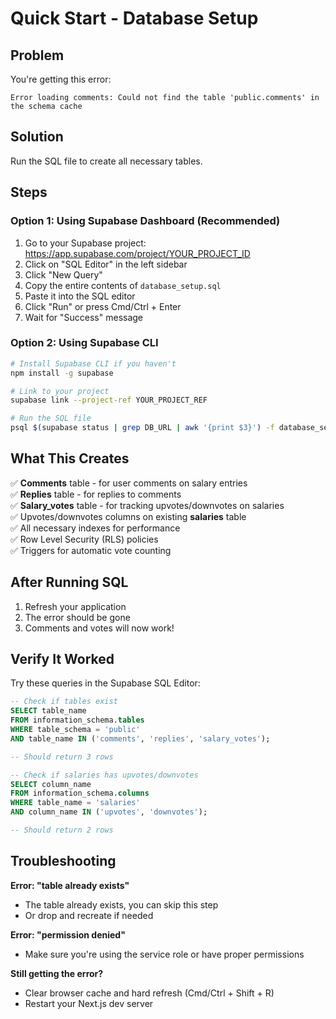 # Quick Start - Database Setup

## Problem

You're getting this error:

```
Error loading comments: Could not find the table 'public.comments' in the schema cache
```

## Solution

Run the SQL file to create all necessary tables.

## Steps

### Option 1: Using Supabase Dashboard (Recommended)

1. Go to your Supabase project: https://app.supabase.com/project/YOUR_PROJECT_ID
2. Click on "SQL Editor" in the left sidebar
3. Click "New Query"
4. Copy the entire contents of `database_setup.sql`
5. Paste it into the SQL editor
6. Click "Run" or press Cmd/Ctrl + Enter
7. Wait for "Success" message

### Option 2: Using Supabase CLI

```bash
# Install Supabase CLI if you haven't
npm install -g supabase

# Link to your project
supabase link --project-ref YOUR_PROJECT_REF

# Run the SQL file
psql $(supabase status | grep DB_URL | awk '{print $3}') -f database_setup.sql
```

## What This Creates

✅ **Comments** table - for user comments on salary entries  
✅ **Replies** table - for replies to comments  
✅ **Salary_votes** table - for tracking upvotes/downvotes on salaries  
✅ Upvotes/downvotes columns on existing **salaries** table  
✅ All necessary indexes for performance  
✅ Row Level Security (RLS) policies  
✅ Triggers for automatic vote counting

## After Running SQL

1. Refresh your application
2. The error should be gone
3. Comments and votes will now work!

## Verify It Worked

Try these queries in the Supabase SQL Editor:

```sql
-- Check if tables exist
SELECT table_name
FROM information_schema.tables
WHERE table_schema = 'public'
AND table_name IN ('comments', 'replies', 'salary_votes');

-- Should return 3 rows

-- Check if salaries has upvotes/downvotes
SELECT column_name
FROM information_schema.columns
WHERE table_name = 'salaries'
AND column_name IN ('upvotes', 'downvotes');

-- Should return 2 rows
```

## Troubleshooting

**Error: "table already exists"**

- The table already exists, you can skip this step
- Or drop and recreate if needed

**Error: "permission denied"**

- Make sure you're using the service role or have proper permissions

**Still getting the error?**

- Clear browser cache and hard refresh (Cmd/Ctrl + Shift + R)
- Restart your Next.js dev server

